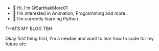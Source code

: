 - 👋 Hi, I’m @SarthakMore01
- 👀 I’m interested in Animation, Programming and more..
- 🌱 I’m currently learning Python

THATS MY BLOG TBH

Okay first thing first, I'm a newbie and want to lear how to code for my future ofc
